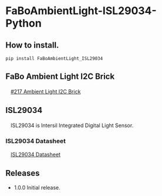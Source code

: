 # FaBoAmbientLight-ISL29034-Python

## How to install.

```
pip install FaBoAmbientLight_ISL29034
```

## FaBo Ambient Light I2C Brick

　[#217 Ambient Light I2C Brick](http://fabo.io/217.html)

## ISL29034

　ISL29034 is Intersil Integrated Digital Light Sensor.

### ISL29034 Datasheet

　[ISL29034 Datasheet](https://www.intersil.com/content/dam/Intersil/documents/isl2/isl29034.pdf)

## Releases

- 1.0.0 Initial release.
